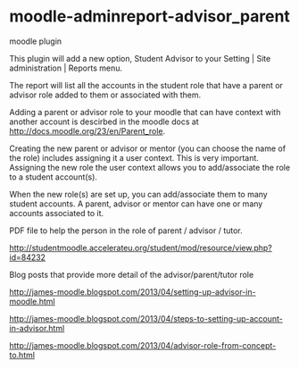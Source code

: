 moodle-adminreport-advisor_parent
=================================

moodle plugin 

This plugin will add a new option, Student Advisor to your Setting | Site administration | Reports menu.

The report will list all the accounts in the student role that have a parent or advisor role added to them or associated with them.

Adding a parent or advisor role to your moodle that can have context with another account is descirbed in the moodle docs at http://docs.moodle.org/23/en/Parent_role.

Creating the new parent or advisor or mentor (you can choose the name of the role) includes assigning it a user context.  This is very important.  Assigning the new role
the user context allows you to add/associate the role to a student account(s).

When the new role(s) are set up, you can add/associate them to many student accounts.  A parent, advisor or mentor can have one or many accounts associated to it.

PDF file to help the person in the role of parent / advisor / tutor.

http://studentmoodle.accelerateu.org/student/mod/resource/view.php?id=84232

Blog posts that provide more detail of the advisor/parent/tutor role

http://james-moodle.blogspot.com/2013/04/setting-up-advisor-in-moodle.html

http://james-moodle.blogspot.com/2013/04/steps-to-setting-up-account-in-advisor.html

http://james-moodle.blogspot.com/2013/04/advisor-role-from-concept-to.html
